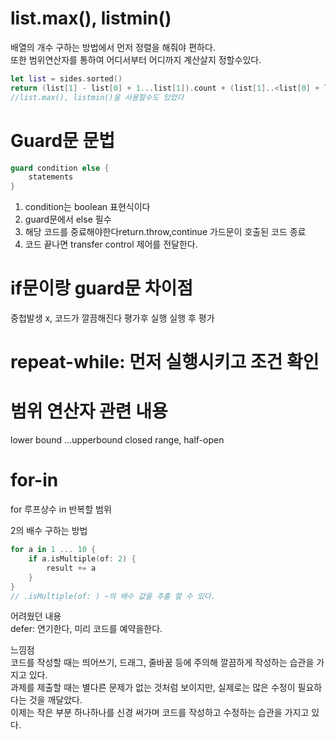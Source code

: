 # list.max(), listmin()
배열의 개수 구하는 방법에서 먼저 정렬을 해줘야 편하다.<br> 
또한 범위연산자를 통하여 어디서부터 어디까지 계산살지 정할수있다.<br>

```swift
let list = sides.sorted()
return (list[1] - list[0] + 1...list[1]).count + (list[1]..<list[0] + list[1]).count - 1
//list.max(), listmin()을 사용할수도 있었다
```

# Guard문 문법
```swift
guard condition else {
    statements
}
```
1. condition는  boolean 표현식이다
2. guard문에서 else 필수
3. 해당 코드를 중료해야한다return.throw,continue 가드문이 호출된 코드 종료
4. 코드 끝나면 transfer control 제어를 전달한다.

# if문이랑 guard문 차이점
중첩발생 x, 코드가 깔끔해진다
평가후 실행 실행 후 평가

# repeat-while: 먼저 실행시키고 조건 확인

# 범위 연산자 관련 내용
lower bound …upperbound
closed range, half-open

# for-in
for 루프상수 in 반복할 범위

2의 배수 구하는 방법
```swift
for a in 1 ... 10 {
    if a.isMultiple(of: 2) {
        result += a
    }
}
// .isMultiple(of: ) ~의 배수 값을 추출 할 수 있다.
```
어려웠던 내용<br>
defer: 연기한다, 미리 코드를 예약을한다.

느낌점<br>
코드를 작성할 때는 띄어쓰기, 드래그, 줄바꿈 등에 주의해 깔끔하게 작성하는 습관을 가지고 있다.<br> 과제를 제출할 때는 별다른 문제가 없는 것처럼 보이지만, 실제로는 많은 수정이 필요하다는 것을 깨달았다.<br> 이제는 작은 부분 하나하나를 신경 써가며 코드를 작성하고 수정하는 습관을 가지고 있다.
